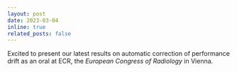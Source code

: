 ```yaml
---
layout: post
date: 2023-03-04
inline: true
related_posts: false
---
```


Excited to present our latest results on automatic correction of performance drift as an oral at ECR, the *European Congress of Radiology* in Vienna.